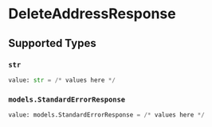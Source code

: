 # DeleteAddressResponse


## Supported Types

### `str`

```python
value: str = /* values here */
```

### `models.StandardErrorResponse`

```python
value: models.StandardErrorResponse = /* values here */
```

